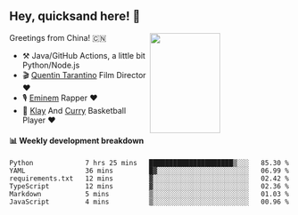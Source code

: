 ## Hey, quicksand here! 🏃
[<img align="right" width="50%" height='180' src="https://quicksandznzn.github.io/image/warriors.jpg">](https://github.com/quicksandznzn)
<!--
[<img align="right" width="50%" src="https://github-readme-stats.vercel.app/api?username=quicksandznzn&theme=dark&show_icons=true">](https://github.com/quicksandznzn)
-->


Greetings from China! 🇨🇳

- ⚒️ Java/GitHub Actions, a little bit Python/Node.js
- 🎬 [Quentin Tarantino](https://www.instagram.com/tarantinoxx/) Film Director ❤️
- 🎙 [Eminem](https://www.instagram.com/eminem/) Rapper ❤️
- 🏀 [Klay](https://www.instagram.com/klaythompson/) And [Curry](https://www.instagram.com/stephencurry30/) Basketball Player ❤️


#### :bar_chart: Weekly development breakdown
<!--START_SECTION:waka-->

```text
Python             7 hrs 25 mins   █████████████████████▒░░░   85.30 %
YAML               36 mins         █▓░░░░░░░░░░░░░░░░░░░░░░░   06.99 %
requirements.txt   12 mins         ▓░░░░░░░░░░░░░░░░░░░░░░░░   02.42 %
TypeScript         12 mins         ▓░░░░░░░░░░░░░░░░░░░░░░░░   02.36 %
Markdown           5 mins          ▒░░░░░░░░░░░░░░░░░░░░░░░░   01.03 %
JavaScript         4 mins          ▒░░░░░░░░░░░░░░░░░░░░░░░░   00.96 %
```

<!--END_SECTION:waka-->
